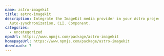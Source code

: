 ```yaml
---
name: astro-imagekit
title: astro-imagekit
description: Integrate the ImageKit media provider in your Astro projects.
  Auto-synchronization, CLI, Component.
categories:
  - uncategorized
npmUrl: https://www.npmjs.com/package/astro-imagekit
homepageUrl: https://www.npmjs.com/package/astro-imagekit
downloads: 7
---
```

